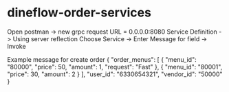 # dineflow-order-services

Open postman -> new grpc request
URL = 0.0.0.0:8080
Service Definition -> Using server reflection
Choose Service -> Enter Message for field -> Invoke

Example message for create order
{
"order_menus": [
{
"menu_id": "80000",
"price": 50,
"amount": 1,
"request": "Fast"
},
{
"menu_id": "80001",
"price": 30,
"amount": 2
}
],
"user_id": "6330654321",
"vendor_id": "50000"
}
